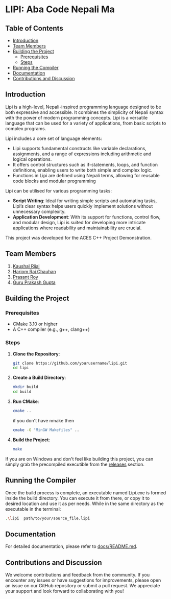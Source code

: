 # LIPI: Aba Code Nepali Ma

## Table of Contents
- [Introduction](#introduction)
- [Team Members](#team-members)
- [Building the Project](#building-the-project)
	- [Prerequisites](#prerequisites)
	- [Steps](#steps)
- [Running the Compiler](#running-the-compiler)
- [Documentation](#documentation)
- [Contributions and Discussion](#contributions-and-discussion)

## Introduction
Lipi is a high-level, Nepali-inspired programming language designed to be both expressive and accessible. It combines the simplicity of Nepali syntax with the power of modern programming concepts. Lipi is a versatile language that can be used for a variety of applications, from basic scripts to complex programs.

Lipi includes a core set of language elements:

-   Lipi supports fundamental constructs like variable declarations, assignments, and a range of expressions including arithmetic and logical operations.
-   It offers control structures such as if-statements, loops, and function definitions, enabling users to write both simple and complex logic.
-   Functions in Lipi are defined using Nepali terms, allowing for reusable code blocks and modular programming

Lipi can be utilised for various programming tasks:

-   **Script Writing**: Ideal for writing simple scripts and automating tasks, Lipi’s clear syntax helps users quickly implement solutions without unnecessary complexity.
-   **Application Development**: With its support for functions, control flow, and modular design, Lipi is suited for developing more intricate applications where readability and maintainability are crucial.

This project was developed for the ACES C++ Project Demonstration.

## Team Members 
1. [Kaushal Rijal](https://github.com/kaushalrijal)
2. [Hariom Raj Chauhan](https://github.com/HariomRajChauhan)
3. [Prasant Roy](https://github.com/Prashantt6)
4. [Guru Prakash Gupta](https://github.com/guptaguruprakash)

## Building the Project 
### Prerequisites
- CMake 3.10 or higher
- A C++ compiler (e.g., g++, clang++)
### Steps
1.  **Clone the Repository**:
	```sh
	git clone https://github.com/yourusername/lipi.git
	cd lipi
	```
2.  **Create a Build Directory**:
	```sh
	mkdir build
	cd build
	```
3.  **Run CMake**:
	```sh
	cmake ..
	```
	if you don't have nmake then
	```sh
	cmake -G "MinGW Makefiles" ..
	```
4.  **Build the Project**:
	```sh
	make
	```

If you are on Windows and don't feel like building this project, you can simply grab the precompiled executible from the [releases](https://github.com/kaushalrijal/Lipi/releases/tag/v1.0.0) section.
## Running the Compiler
Once the build process is complete, an executable named Lipi.exe is formed inside the build directory. You can execute it from there, or copy it to desired location and use it as per needs. While in the same directory as the executable in the terminal:
```sh
.\lipi  path/to/your/source_file.lipi
```
## Documentation
For detailed documentation, please refer to [docs/README.md](docs/README.md).

## Contributions and Discussion

We welcome contributions and feedback from the community. If you encounter any issues or have suggestions for improvements, please open an issue on our GitHub repository or submit a pull request. We appreciate your support and look forward to collaborating with you!
